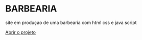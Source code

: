 <h1> BARBEARIA </h1>
<P> site em produçao de uma barbearia com html css e java script </P>

<a href="https://eduardofranciscone.github.io/barber/">Abrir o projeto</a>

